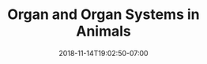 ---
title: 'Organ and Organ Systems in Animals'
date: 2018-11-14T19:02:50-07:00
draft: false
weight: 1
---